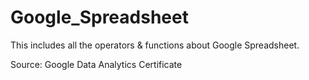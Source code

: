 # Google_Spreadsheet
This includes all the operators & functions about Google Spreadsheet.  

Source: Google Data Analytics Certificate
